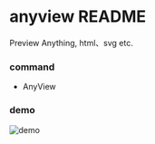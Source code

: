 # anyview README

Preview Anything, html、svg etc.

### command
- AnyView

### demo
![demo](https://github.com/lufengd3/VSCode-plugin/raw/master/assets/demo.gif)